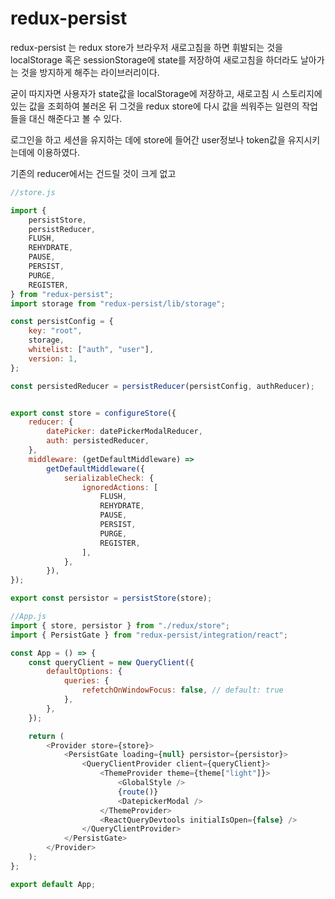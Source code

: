 # redux-persist

redux-persist 는 redux store가 브라우저 새로고침을 하면 휘발되는 것을 localStorage 혹은 sessionStorage에 state를 저장하여
새로고침을 하더라도 날아가는 것을 방지하게 해주는 라이브러리이다.

굳이 따지자면 사용자가 state값을 localStorage에 저장하고, 새로고침 시 스토리지에 있는 값을 조회하여 불러온 뒤 그것을 redux store에
다시 값을 씌워주는 일련의 작업들을 대신 해준다고 볼 수 있다.

로그인을 하고 세션을 유지하는 데에 store에 들어간 user정보나 token값을 유지시키는데에 이용하였다.


기존의 reducer에서는 건드릴 것이 크게 없고

```javascript
//store.js

import {
    persistStore,
    persistReducer,
    FLUSH,
    REHYDRATE,
    PAUSE,
    PERSIST,
    PURGE,
    REGISTER,
} from "redux-persist";
import storage from "redux-persist/lib/storage";

const persistConfig = {
    key: "root",
    storage,
    whitelist: ["auth", "user"],
    version: 1,
};

const persistedReducer = persistReducer(persistConfig, authReducer);


export const store = configureStore({
    reducer: {
        datePicker: datePickerModalReducer,
        auth: persistedReducer,
    },
    middleware: (getDefaultMiddleware) =>
        getDefaultMiddleware({
            serializableCheck: {
                ignoredActions: [
                    FLUSH,
                    REHYDRATE,
                    PAUSE,
                    PERSIST,
                    PURGE,
                    REGISTER,
                ],
            },
        }),
});

export const persistor = persistStore(store);

```

```javascript
//App.js
import { store, persistor } from "./redux/store";
import { PersistGate } from "redux-persist/integration/react";

const App = () => {
    const queryClient = new QueryClient({
        defaultOptions: {
            queries: {
                refetchOnWindowFocus: false, // default: true
            },
        },
    });

    return (
        <Provider store={store}>
            <PersistGate loading={null} persistor={persistor}>
                <QueryClientProvider client={queryClient}>
                    <ThemeProvider theme={theme["light"]}>
                        <GlobalStyle />
                        {route()}
                        <DatepickerModal />
                    </ThemeProvider>
                    <ReactQueryDevtools initialIsOpen={false} />
                </QueryClientProvider>
            </PersistGate>
        </Provider>
    );
};

export default App;

```
